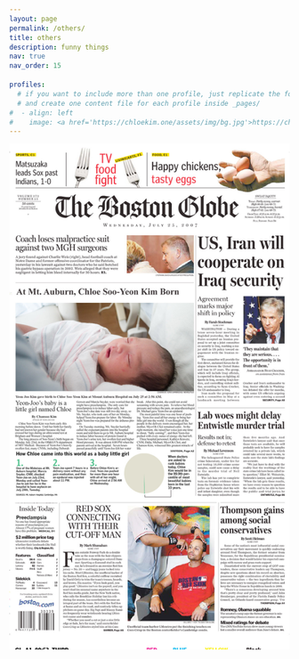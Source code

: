 ```yaml
---
layout: page
permalink: /others/
title: others
description: funny things
nav: true
nav_order: 15

profiles:
  # if you want to include more than one profile, just replicate the following block
  # and create one content file for each profile inside _pages/
#  - align: left
#    image: <a href='https://chloekim.one/assets/img/bg.jpg'>https://chloekim.one/assets/img/bg-1400.webp</a>
---
```


<a href='/assets/img/bg.jpg'><img src='/assets/img/bg.jpg'></a>
